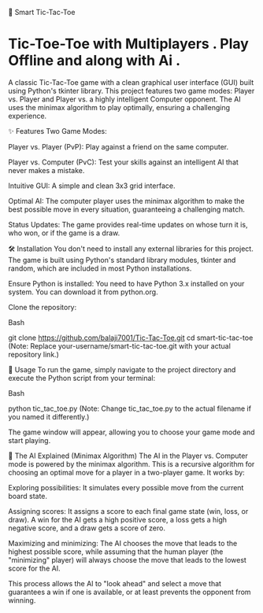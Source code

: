 🤖 Smart Tic-Tac-Toe
# Tic-Toe-Toe with Multiplayers . Play Offline and along with Ai .


A classic Tic-Tac-Toe game with a clean graphical user interface (GUI) built using Python's tkinter library. This project features two game modes: Player vs. Player and Player vs. a highly intelligent Computer opponent. The AI uses the minimax algorithm to play optimally, ensuring a challenging experience.

✨ Features
Two Game Modes:

Player vs. Player (PvP): Play against a friend on the same computer.

Player vs. Computer (PvC): Test your skills against an intelligent AI that never makes a mistake.

Intuitive GUI: A simple and clean 3x3 grid interface.

Optimal AI: The computer player uses the minimax algorithm to make the best possible move in every situation, guaranteeing a challenging match.

Status Updates: The game provides real-time updates on whose turn it is, who won, or if the game is a draw.

🛠️ Installation
You don't need to install any external libraries for this project. The game is built using Python's standard library modules, tkinter and random, which are included in most Python installations.

Ensure Python is installed: You need to have Python 3.x installed on your system. You can download it from python.org.

Clone the repository:

Bash

git clone https://github.com/balaji7001/Tic-Tac-Toe.git
cd smart-tic-tac-toe
(Note: Replace your-username/smart-tic-tac-toe.git with your actual repository link.)

🚀 Usage
To run the game, simply navigate to the project directory and execute the Python script from your terminal:

Bash

python tic_tac_toe.py
(Note: Change tic_tac_toe.py to the actual filename if you named it differently.)

The game window will appear, allowing you to choose your game mode and start playing.

🧠 The AI Explained (Minimax Algorithm)
The AI in the Player vs. Computer mode is powered by the minimax algorithm. This is a recursive algorithm for choosing an optimal move for a player in a two-player game. It works by:

Exploring possibilities: It simulates every possible move from the current board state.

Assigning scores: It assigns a score to each final game state (win, loss, or draw). A win for the AI gets a high positive score, a loss gets a high negative score, and a draw gets a score of zero.

Maximizing and minimizing: The AI chooses the move that leads to the highest possible score, while assuming that the human player (the "minimizing" player) will always choose the move that leads to the lowest score for the AI.

This process allows the AI to "look ahead" and select a move that guarantees a win if one is available, or at least prevents the opponent from winning.
